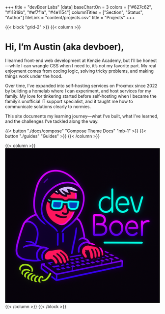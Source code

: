 +++
title = "devBoer Labs"
[data]
baseChartOn = 3
colors = ["#627c62", "#11819b", "#ef7f1a", "#4e1154"]
columnTitles = ["Section", "Status", "Author"]
fileLink = "content/projects.csv"
title = "Projects"
+++

{{< block "grid-2" >}}
{{< column >}}

# Hi, I’m Austin (aka devboer),

I learned front-end web development at Kenzie Academy, but I’ll be honest—while I can wrangle CSS when I need to, it’s not my favorite part. My real enjoyment comes from coding logic, solving tricky problems, and making things work under the hood.

Over time, I’ve expanded into self-hosting services on Proxmox since 2022 by building a homelab where I can experiment, and host services for my family. My love for tinkering started before self-hosting when I became the family’s unofficial IT support specialist, and it taught me how to communicate solutions clearly to normies.

This site documents my learning journey—what I’ve built, what I’ve learned, and the challenges I’ve tackled along the way.

{{< button "./docs/compose" "Compose Theme Docs" "mb-1" >}} {{< button "./guides" "Guides" >}}
{{< /column >}}

{{< column >}}
![diy](https://github.com/devboer/dev.portfolio/blob/main/assets/images/logo.png?raw=true)
{{< /column >}}
{{< /block >}}
